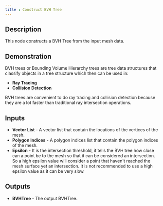 ```yaml
---
title : Construct BVH Tree
---
```


## Description

This node constructs a BVH Tree from the input mesh data.

## Demonstration

BVH trees or Bounding Volume Hierarchy trees are tree data structures
that classify objects in a tree structure which then can be used in:

- **Ray Tracing**
- **Collision Detection**

BVH trees are convenient to do ray tracing and collision detection
because they are a lot faster than traditional ray intersection
operations.

## Inputs

- **Vector List** - A vector list that contain the locations of the
    vertices of the mesh.
- **Polygon Indices** - A polygon indices list that contain the
    polygon indices of the mesh.
- **Epsilon** - It is the intersection threshold, it tells the BVH
    tree how close can a point be to the mesh so that it can be
    considered an intersection. So a high epsilon value will consider a
    point that haven't reached the mesh surface yet an intersection. It
    is not recommended to use a high epsilon value as it can be very
    slow.

## Outputs

- **BVHTree** - The output BVHTree.
